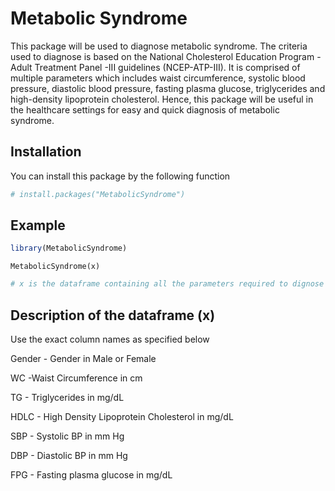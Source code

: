 
<!-- README.md is generated from README.Rmd. Please edit that file -->

# Metabolic Syndrome

<!-- badges: start -->
<!-- badges: end -->

This package will be used to diagnose metabolic syndrome. The criteria
used to diagnose is based on the National Cholesterol Education
Program - Adult Treatment Panel -III guidelines (NCEP-ATP-III). It is
comprised of multiple parameters which includes waist circumference,
systolic blood pressure, diastolic blood pressure, fasting plasma
glucose, triglycerides and high-density lipoprotein cholesterol. Hence,
this package will be useful in the healthcare settings for easy and
quick diagnosis of metabolic syndrome.

## Installation

You can install this package by the following function

``` r
# install.packages("MetabolicSyndrome")
```

## Example

``` r
library(MetabolicSyndrome)
```

    MetabolicSyndrome(x)

``` r
# x is the dataframe containing all the parameters required to dignose metabolic syndrome.
```

## Description of the dataframe (x)

Use the exact column names as specified below

Gender - Gender in Male or Female

WC -Waist Circumference in cm

TG - Triglycerides in mg/dL

HDLC - High Density Lipoprotein Cholesterol in mg/dL

SBP - Systolic BP in mm Hg

DBP - Diastolic BP in mm Hg

FPG - Fasting plasma glucose in mg/dL
